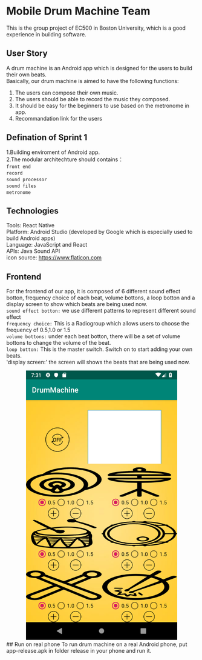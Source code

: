 # Mobile Drum Machine Team  
This is the group project of EC500 in Boston University, which is a good experience in building software.
## User Story
A drum machine is an Android app which is designed for the users to build their own beats.  
Basically, our drum machine is aimed to have the following functions:  
1. The users can compose their own music.
2. The users should be able to record the music they composed.  
3. It should be easy for the beginners to use based on the metronome in app.
4. Recommandation link for the users
## Defination of Sprint 1  
1.Building enviroment of Android app.  
2.The modular architechture should contains：  
` front end `   
` record `      
` sound processor `    
` sound files `     
` metronome `  
## Technologies
Tools: React Native  
Platform: Android Studio  (developed by Google which is especially used to build Android apps)  
Language: JavaScript and React  
APIs: Java Sound API  
icon source:
https://www.flaticon.com
## Frontend
For the frontend of our app, it is composed of 6 different sound effect botton, frequency choice of each beat, volume bottons, a loop botton and a display screen to show which beats are being used now.  
`sound effect botton:` we use different patterns to represent different sound effect  
`frequency choice:` This is a Radiogroup which allows users to choose the frequency of 0.5,1.0 or 1.5  
`volume bottons:` under each beat botton, there will be a set of volume bottons to change the volume of the beat.    
`loop botton:` This is the master switch. Switch on to start adding your own beats.  
'display screen:' the screen will shows the beats that are being used now.  
<div align=center><img src="https://github.com/ec500-software-engineering/project-13-mobile_drum_machine/blob/master/Frontend.png" width=400/></div>
## Run on real phone
To run drum machine on a real Android phone, put app-release.apk in folder release in your phone and run it.
